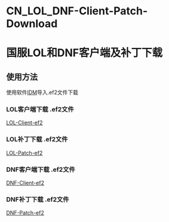 # CN_LOL_DNF-Client-Patch-Download
# 国服LOL和DNF客户端及补丁下载

## 使用方法

使用软件[IDM](https://www.internetdownloadmanager.com/)导入.ef2文件下载

### LOL客户端下载 .ef2文件
[LOL-Client-ef2](idm-ef2/LOL/Client-Latestversion/)

### LOL补丁下载 .ef2文件
[LOL-Patch-ef2](idm-ef2/LOL/Patch-Latestversion/)

### DNF客户端下载 .ef2文件
[DNF-Client-ef2](idm-ef2/DNF/Client-Latestversion/)

### DNF补丁下载 .ef2文件
[DNF-Patch-ef2](idm-ef2/DNF/Client-Latestversion/)
